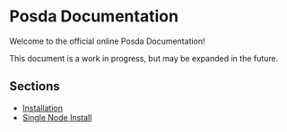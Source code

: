 # Posda Documentation

Welcome to the official online Posda Documentation!

This document is a work in progress, but may be expanded in the future.

## Sections

* [Installation](installation.md)
* [Single Node Install](single-node-install.md)
